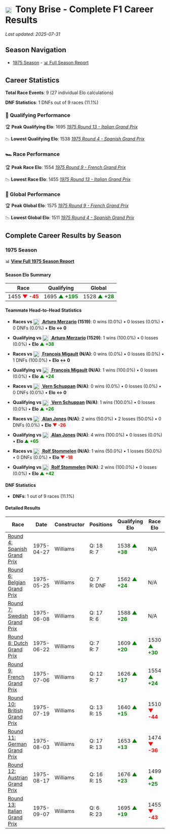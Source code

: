 # <img src="https://upload.wikimedia.org/wikipedia/commons/thumb/8/83/Flag_of_the_United_Kingdom_%283-5%29.svg/512px-Flag_of_the_United_Kingdom_%283-5%29.svg.png?20250726143817" alt="United Kingdom" width="20" height="auto" style="vertical-align: middle; margin-right: 5px;" onerror="this.outerHTML='🇬🇧'; this.style.marginRight='5px';"/> Tony Brise - Complete F1 Career Results

*Last updated: 2025-07-31*

## Season Navigation

- [1975 Season](#1975-season) - [📊 Full Season Report](../seasons/1975-season-report)

## Career Statistics

**Total Race Events**: 9 (27 individual Elo calculations)

**DNF Statistics**: 1 DNFs out of 9 races (11.1%)

### 🏁 Qualifying Performance

🏆 **Peak Qualifying Elo**: 1695
   *[1975 Round 13 - Italian Grand Prix](../seasons/1975-season-report#round-13-italian-grand-prix)*

📉 **Lowest Qualifying Elo**: 1538
   *[1975 Round 4 - Spanish Grand Prix](../seasons/1975-season-report#round-4-spanish-grand-prix)*

### 🏎️ Race Performance

🏆 **Peak Race Elo**: 1554
   *[1975 Round 9 - French Grand Prix](../seasons/1975-season-report#round-9-french-grand-prix)*

📉 **Lowest Race Elo**: 1455
   *[1975 Round 13 - Italian Grand Prix](../seasons/1975-season-report#round-13-italian-grand-prix)*

### 🌟 Global Performance

🏆 **Peak Global Elo**: 1575
   *[1975 Round 9 - French Grand Prix](../seasons/1975-season-report#round-9-french-grand-prix)*

📉 **Lowest Global Elo**: 1511
   *[1975 Round 4 - Spanish Grand Prix](../seasons/1975-season-report#round-4-spanish-grand-prix)*


## Complete Career Results by Season

### 1975 Season

📊 **[View Full 1975 Season Report](../seasons/1975-season-report)**

#### Season Elo Summary

| Race | Qualifying | Global |
|------|------------|--------|
| 1455 **<span style="color: red;">▼ -45</span>** | 1695 **<span style="color: green;">▲ +195</span>** | 1528 **<span style="color: green;">▲ +28</span>** |

#### Teammate Head-to-Head Statistics

- **Races vs [<img src="https://upload.wikimedia.org/wikipedia/commons/0/03/Flag_of_Italy.svg" alt="Italy" width="20" height="auto" style="vertical-align: middle; margin-right: 5px;" onerror="this.outerHTML='🇮🇹'; this.style.marginRight='5px';"/> Arturo Merzario](arturo-merzario) (1519)**: 0 wins (0.0%) • 0 losses (0.0%) • 0 DNFs (0.0%) • **Elo ↔ 0**
- **Qualifying vs [<img src="https://upload.wikimedia.org/wikipedia/commons/0/03/Flag_of_Italy.svg" alt="Italy" width="20" height="auto" style="vertical-align: middle; margin-right: 5px;" onerror="this.outerHTML='🇮🇹'; this.style.marginRight='5px';"/> Arturo Merzario](arturo-merzario) (1529)**: 1 wins (100.0%) • 0 losses (0.0%) • **Elo **<span style="color: green;">▲ +38</span>****

- **Races vs [<img src="https://upload.wikimedia.org/wikipedia/commons/c/c3/Flag_of_France.svg" alt="France" width="20" height="auto" style="vertical-align: middle; margin-right: 5px;" onerror="this.outerHTML='🇫🇷'; this.style.marginRight='5px';"/> François Migault](franois-migault) (N/A)**: 0 wins (0.0%) • 0 losses (0.0%) • 1 DNFs (100.0%) • **Elo ↔ 0**
- **Qualifying vs [<img src="https://upload.wikimedia.org/wikipedia/commons/c/c3/Flag_of_France.svg" alt="France" width="20" height="auto" style="vertical-align: middle; margin-right: 5px;" onerror="this.outerHTML='🇫🇷'; this.style.marginRight='5px';"/> François Migault](franois-migault) (N/A)**: 1 wins (100.0%) • 0 losses (0.0%) • **Elo **<span style="color: green;">▲ +24</span>****

- **Races vs [<img src="https://upload.wikimedia.org/wikipedia/commons/8/88/Flag_of_Australia_%28converted%29.svg" alt="Australia" width="20" height="auto" style="vertical-align: middle; margin-right: 5px;" onerror="this.outerHTML='🇦🇺'; this.style.marginRight='5px';"/> Vern Schuppan](vern-schuppan) (N/A)**: 0 wins (0.0%) • 0 losses (0.0%) • 0 DNFs (0.0%) • **Elo ↔ 0**
- **Qualifying vs [<img src="https://upload.wikimedia.org/wikipedia/commons/8/88/Flag_of_Australia_%28converted%29.svg" alt="Australia" width="20" height="auto" style="vertical-align: middle; margin-right: 5px;" onerror="this.outerHTML='🇦🇺'; this.style.marginRight='5px';"/> Vern Schuppan](vern-schuppan) (N/A)**: 1 wins (100.0%) • 0 losses (0.0%) • **Elo **<span style="color: green;">▲ +26</span>****

- **Races vs [<img src="https://upload.wikimedia.org/wikipedia/commons/8/88/Flag_of_Australia_%28converted%29.svg" alt="Australia" width="20" height="auto" style="vertical-align: middle; margin-right: 5px;" onerror="this.outerHTML='🇦🇺'; this.style.marginRight='5px';"/> Alan Jones](alan-jones) (N/A)**: 2 wins (50.0%) • 2 losses (50.0%) • 0 DNFs (0.0%) • **Elo **<span style="color: red;">▼ -26</span>****
- **Qualifying vs [<img src="https://upload.wikimedia.org/wikipedia/commons/8/88/Flag_of_Australia_%28converted%29.svg" alt="Australia" width="20" height="auto" style="vertical-align: middle; margin-right: 5px;" onerror="this.outerHTML='🇦🇺'; this.style.marginRight='5px';"/> Alan Jones](alan-jones) (N/A)**: 4 wins (100.0%) • 0 losses (0.0%) • **Elo **<span style="color: green;">▲ +65</span>****

- **Races vs [<img src="https://upload.wikimedia.org/wikipedia/commons/b/ba/Flag_of_Germany.svg" alt="Germany" width="20" height="auto" style="vertical-align: middle; margin-right: 5px;" onerror="this.outerHTML='🇩🇪'; this.style.marginRight='5px';"/> Rolf Stommelen](rolf-stommelen) (N/A)**: 1 wins (50.0%) • 1 losses (50.0%) • 0 DNFs (0.0%) • **Elo **<span style="color: red;">▼ -18</span>****
- **Qualifying vs [<img src="https://upload.wikimedia.org/wikipedia/commons/b/ba/Flag_of_Germany.svg" alt="Germany" width="20" height="auto" style="vertical-align: middle; margin-right: 5px;" onerror="this.outerHTML='🇩🇪'; this.style.marginRight='5px';"/> Rolf Stommelen](rolf-stommelen) (N/A)**: 2 wins (100.0%) • 0 losses (0.0%) • **Elo **<span style="color: green;">▲ +42</span>****


#### DNF Statistics

- **DNFs**: 1 out of 9 races (11.1%)

#### Detailed Results

| Race | Date | Constructor | Positions | Qualifying Elo | Race Elo | Global Elo | Teammate |
|------|------|-------------|-----------|----------------|----------|------------|----------|
| [Round 4: Spanish Grand Prix](../seasons/1975-season-report#round-4-spanish-grand-prix) | 1975-04-27 | Williams | Q: 18<br/>R: 7 | 1538 **<span style="color: green;">▲ +38</span>** | N/A | 1511 **<span style="color: green;">▲ +11</span>** | [<img src="https://upload.wikimedia.org/wikipedia/commons/0/03/Flag_of_Italy.svg" alt="Italy" width="20" height="auto" style="vertical-align: middle; margin-right: 5px;" onerror="this.outerHTML='🇮🇹'; this.style.marginRight='5px';"/> Arturo Merzario](arturo-merzario)<br/>Q: 25<br/>R: DNF |
| [Round 6: Belgian Grand Prix](../seasons/1975-season-report#round-6-belgian-grand-prix) | 1975-05-25 | Williams | Q: 7<br/>R: DNF | 1562 **<span style="color: green;">▲ +24</span>** | N/A | 1519 **<span style="color: green;">▲ +7</span>** | [<img src="https://upload.wikimedia.org/wikipedia/commons/c/c3/Flag_of_France.svg" alt="France" width="20" height="auto" style="vertical-align: middle; margin-right: 5px;" onerror="this.outerHTML='🇫🇷'; this.style.marginRight='5px';"/> François Migault](franois-migault)<br/>Q: N/A<br/>R: N/A |
| [Round 7: Swedish Grand Prix](../seasons/1975-season-report#round-7-swedish-grand-prix) | 1975-06-08 | Williams | Q: 17<br/>R: 6 | 1588 **<span style="color: green;">▲ +26</span>** | N/A | 1526 **<span style="color: green;">▲ +8</span>** | [<img src="https://upload.wikimedia.org/wikipedia/commons/8/88/Flag_of_Australia_%28converted%29.svg" alt="Australia" width="20" height="auto" style="vertical-align: middle; margin-right: 5px;" onerror="this.outerHTML='🇦🇺'; this.style.marginRight='5px';"/> Vern Schuppan](vern-schuppan)<br/>Q: N/A<br/>R: N/A |
| [Round 8: Dutch Grand Prix](../seasons/1975-season-report#round-8-dutch-grand-prix) | 1975-06-22 | Williams | Q: 7<br/>R: 7 | 1609 **<span style="color: green;">▲ +20</span>** | 1530 **<span style="color: green;">▲ +30</span>** | 1553 **<span style="color: green;">▲ +27</span>** | [<img src="https://upload.wikimedia.org/wikipedia/commons/8/88/Flag_of_Australia_%28converted%29.svg" alt="Australia" width="20" height="auto" style="vertical-align: middle; margin-right: 5px;" onerror="this.outerHTML='🇦🇺'; this.style.marginRight='5px';"/> Alan Jones](alan-jones)<br/>Q: N/A<br/>R: N/A |
| [Round 9: French Grand Prix](../seasons/1975-season-report#round-9-french-grand-prix) | 1975-07-06 | Williams | Q: 12<br/>R: 7 | 1626 **<span style="color: green;">▲ +17</span>** | 1554 **<span style="color: green;">▲ +24</span>** | 1575 **<span style="color: green;">▲ +22</span>** | [<img src="https://upload.wikimedia.org/wikipedia/commons/8/88/Flag_of_Australia_%28converted%29.svg" alt="Australia" width="20" height="auto" style="vertical-align: middle; margin-right: 5px;" onerror="this.outerHTML='🇦🇺'; this.style.marginRight='5px';"/> Alan Jones](alan-jones)<br/>Q: N/A<br/>R: N/A |
| [Round 10: British Grand Prix](../seasons/1975-season-report#round-10-british-grand-prix) | 1975-07-19 | Williams | Q: 13<br/>R: 15 | 1640 **<span style="color: green;">▲ +15</span>** | 1510 **<span style="color: red;">▼ -44</span>** | 1549 **<span style="color: red;">▼ -26</span>** | [<img src="https://upload.wikimedia.org/wikipedia/commons/8/88/Flag_of_Australia_%28converted%29.svg" alt="Australia" width="20" height="auto" style="vertical-align: middle; margin-right: 5px;" onerror="this.outerHTML='🇦🇺'; this.style.marginRight='5px';"/> Alan Jones](alan-jones)<br/>Q: N/A<br/>R: N/A |
| [Round 11: German Grand Prix](../seasons/1975-season-report#round-11-german-grand-prix) | 1975-08-03 | Williams | Q: 17<br/>R: 13 | 1653 **<span style="color: green;">▲ +13</span>** | 1474 **<span style="color: red;">▼ -36</span>** | 1528 **<span style="color: red;">▼ -21</span>** | [<img src="https://upload.wikimedia.org/wikipedia/commons/8/88/Flag_of_Australia_%28converted%29.svg" alt="Australia" width="20" height="auto" style="vertical-align: middle; margin-right: 5px;" onerror="this.outerHTML='🇦🇺'; this.style.marginRight='5px';"/> Alan Jones](alan-jones)<br/>Q: N/A<br/>R: N/A |
| [Round 12: Austrian Grand Prix](../seasons/1975-season-report#round-12-austrian-grand-prix) | 1975-08-17 | Williams | Q: 16<br/>R: 15 | 1676 **<span style="color: green;">▲ +23</span>** | 1499 **<span style="color: green;">▲ +25</span>** | 1552 **<span style="color: green;">▲ +24</span>** | [<img src="https://upload.wikimedia.org/wikipedia/commons/b/ba/Flag_of_Germany.svg" alt="Germany" width="20" height="auto" style="vertical-align: middle; margin-right: 5px;" onerror="this.outerHTML='🇩🇪'; this.style.marginRight='5px';"/> Rolf Stommelen](rolf-stommelen)<br/>Q: N/A<br/>R: N/A |
| [Round 13: Italian Grand Prix](../seasons/1975-season-report#round-13-italian-grand-prix) | 1975-09-07 | Williams | Q: 6<br/>R: 23 | 1695 **<span style="color: green;">▲ +19</span>** | 1455 **<span style="color: red;">▼ -43</span>** | 1528 **<span style="color: red;">▼ -24</span>** | [<img src="https://upload.wikimedia.org/wikipedia/commons/b/ba/Flag_of_Germany.svg" alt="Germany" width="20" height="auto" style="vertical-align: middle; margin-right: 5px;" onerror="this.outerHTML='🇩🇪'; this.style.marginRight='5px';"/> Rolf Stommelen](rolf-stommelen)<br/>Q: N/A<br/>R: N/A |

